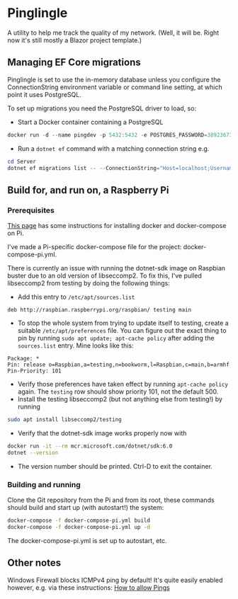 # Pinglingle

A utility to help me track the quality of my network. (Well, it will be. Right now it's still mostly a Blazor project template.)

## Managing EF Core migrations

Pinglingle is set to use the in-memory database unless you configure the ConnectionString environment variable or command line setting, at which point it uses PostgreSQL.

To set up migrations you need the PostgreSQL driver to load, so:

* Start a Docker container containing a PostgreSQL

```powershell
docker run -d --name pingdev -p 5432:5432 -e POSTGRES_PASSWORD=38923673 -e POSTGRES_DB=pinglingle postgres
```

* Run a `dotnet ef` command with a matching connection string e.g.

```powershell
cd Server
dotnet ef migrations list -- --ConnectionString="Host=localhost;Username=postgres;Password=38923673;Port=5432;Database=pinglingle"
```

## Build for, and run on, a Raspberry Pi

### Prerequisites

[This page](https://pumpingco.de/blog/setup-your-raspberry-pi-for-docker-and-docker-compose/) has some instructions for installing docker and docker-compose on Pi.

I've made a Pi-specific docker-compose file for the project: docker-compose-pi.yml.

There is currently an issue with running the dotnet-sdk image on Raspbian buster due to an old version of libseccomp2. To fix this, I've pulled libseccomp2 from testing by doing the following things:

* Add this entry to `/etc/apt/sources.list`

```sources.list
deb http://raspbian.raspberrypi.org/raspbian/ testing main
```

* To stop the whole system from trying to update itself to testing, create a suitable `/etc/apt/preferences` file. You can figure out the exact thing to pin by running `sudo apt update; apt-cache policy` after adding the `sources.list` entry. Mine looks like this:

```preferences
Package: *
Pin: release o=Raspbian,a=testing,n=bookworm,l=Raspbian,c=main,b=armhf
Pin-Priority: 101
```

* Verify those preferences have taken effect by running `apt-cache policy` again. The `testing` row should show priority 101, not the default 500.
* Install the testing libseccomp2 (but not anything else from testing!) by running

```bash
sudo apt install libseccomp2/testing
```

* Verify that the dotnet-sdk image works properly now with

```bash
docker run -it --rm mcr.microsoft.com/dotnet/sdk:6.0
dotnet --version
```

* The version number should be printed. Ctrl-D to exit the container.

### Building and running

Clone the Git repository from the Pi and from its root, these commands should build and start up (with autostart!) the system:

```bash
docker-compose -f docker-compose-pi.yml build
docker-compose -f docker-compose-pi.yml up -d 
```

The docker-compose-pi.yml is set up to autostart, etc.

## Other notes

Windows Firewall blocks ICMPv4 ping by default! It's quite easily enabled however, e.g. via these instructions: [How to allow Pings](https://www.thewindowsclub.com/how-to-allow-pings-icmp-echo-requests-through-windows-firewall)
